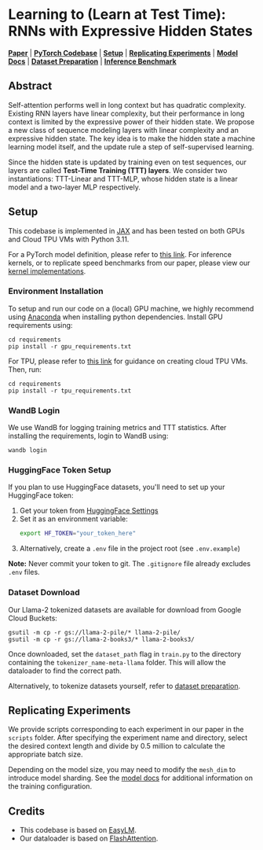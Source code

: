 # Learning to (Learn at Test Time): RNNs with Expressive Hidden States
[**Paper**](https://arxiv.org/abs/2407.04620)
| [**PyTorch Codebase**](https://github.com/test-time-training/ttt-lm-pytorch)
| [**Setup**](#setup)
| [**Replicating Experiments**](#replicating-experiments)
| [**Model Docs**](ttt/README.md)
| [**Dataset Preparation**](ttt/dataloader/README.md)
| [**Inference Benchmark**](https://github.com/test-time-training/ttt-lm-kernels)

## Abstract

Self-attention performs well in long context but has quadratic complexity. Existing RNN layers
have linear complexity, but their performance in long context is limited by the expressive power
of their hidden state. We propose a new class of sequence modeling layers with linear complexity
and an expressive hidden state. The key idea is to make the hidden state a machine learning
model itself, and the update rule a step of self-supervised learning. 

Since the hidden state is updated by training even on test sequences, our layers are called **Test-Time Training (TTT) layers**.
We consider two instantiations: TTT-Linear and TTT-MLP, whose hidden state is a linear model
and a two-layer MLP respectively. 

## Setup
This codebase is implemented in [JAX](https://jax.readthedocs.io/en/latest/index.html) and has been tested on both GPUs and Cloud TPU VMs with Python 3.11. 

For a PyTorch model definition, please refer to [this link](https://github.com/test-time-training/ttt-lm-pytorch). For inference kernels, or to replicate speed benchmarks from our paper, please view our [kernel implementations](https://github.com/test-time-training/ttt-lm-kernels).

### Environment Installation
To setup and run our code on a (local) GPU machine, we highly recommend using [Anaconda](https://anaconda.com/download) when installing python dependencies. Install GPU requirements using:
```
cd requirements
pip install -r gpu_requirements.txt
```

For TPU, please refer to [this link](https://cloud.google.com/tpu/docs/quick-starts) for guidance on creating cloud TPU VMs. Then, run:
```
cd requirements
pip install -r tpu_requirements.txt
```

### WandB Login
We use WandB for logging training metrics and TTT statistics. After installing the requirements, login to WandB using:
```
wandb login
```

### HuggingFace Token Setup
If you plan to use HuggingFace datasets, you'll need to set up your HuggingFace token:

1. Get your token from [HuggingFace Settings](https://huggingface.co/settings/tokens)
2. Set it as an environment variable:
   ```bash
   export HF_TOKEN="your_token_here"
   ```
3. Alternatively, create a `.env` file in the project root (see `.env.example`)

**Note:** Never commit your token to git. The `.gitignore` file already excludes `.env` files.

### Dataset Download
Our Llama-2 tokenized datasets are available for download from Google Cloud Buckets:

```
gsutil -m cp -r gs://llama-2-pile/* llama-2-pile/
gsutil -m cp -r gs://llama-2-books3/* llama-2-books3/
```

Once downloaded, set the `dataset_path` flag in `train.py` to the directory containing the `tokenizer_name-meta-llama` folder. This will allow the dataloader to find the correct path. 

Alternatively, to tokenize datasets yourself, refer to [dataset preparation](ttt/dataloader/README.md).

## Replicating Experiments
We provide scripts corresponding to each experiment in our paper in the `scripts` folder. After specifying the experiment name and directory, select the desired context length and divide by 0.5 million to calculate the appropriate batch size. 

Depending on the model size, you may need to modify the `mesh_dim` to introduce model sharding. See the [model docs](ttt/README.md) for additional information on the training configuration.

## Credits
* This codebase is based on [EasyLM](https://github.com/young-geng/EasyLM).
* Our dataloader is based on [FlashAttention](https://github.com/Dao-AILab/flash-attention/tree/main/training).
